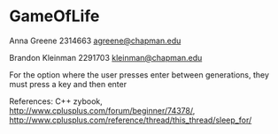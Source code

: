 # GameOfLife

Anna Greene
2314663
agreene@chapman.edu

Brandon Kleinman
2291703
kleinman@chapman.edu

For the option where the user presses enter between generations, they must press a key and then enter

References: C++ zybook, http://www.cplusplus.com/forum/beginner/74378/, http://www.cplusplus.com/reference/thread/this_thread/sleep_for/
